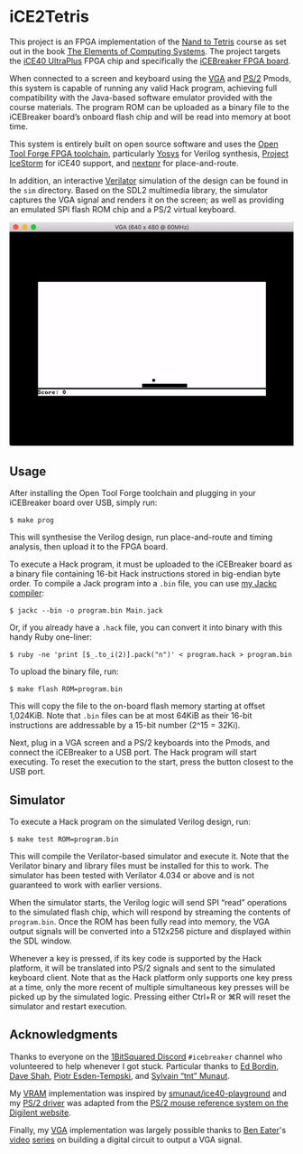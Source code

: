 # iCE2Tetris
This project is an FPGA implementation of the [Nand to Tetris](https://www.nand2tetris.org/) course as set out in the book [The Elements of Computing Systems](https://mitpress.mit.edu/books/elements-computing-systems). The project targets the [iCE40 UltraPlus](https://www.latticesemi.com/en/Products/FPGAandCPLD/iCE40UltraPlus) FPGA chip and specifically the [iCEBreaker FPGA board](https://www.crowdsupply.com/1bitsquared/icebreaker-fpga).

When connected to a screen and keyboard using the [VGA](https://store.digilentinc.com/pmod-vga-video-graphics-array/) and [PS/2](https://store.digilentinc.com/pmod-ps2-keyboard-mouse-connector/) Pmods, this system is capable of running any valid Hack program, achieving full compatibility with the Java-based software emulator provided with the course materials. The program ROM can be uploaded as a binary file to the iCEBreaker board’s onboard flash chip and will be read into memory at boot time.

This system is entirely built on open source software and uses the [Open Tool Forge FPGA toolchain](https://github.com/open-tool-forge/fpga-toolchain), particularly [Yosys](https://github.com/YosysHQ/yosys) for Verilog synthesis, [Project IceStorm](https://github.com/YosysHQ/icestorm) for iCE40 support, and [nextpnr](https://github.com/YosysHQ/nextpnr) for place-and-route.

In addition, an interactive [Verilator](http://verilator.org) simulation of the design can be found in the `sim` directory. Based on the SDL2 multimedia library, the simulator captures the VGA signal and renders it on the screen; as well as providing an emulated SPI flash ROM chip and a PS/2 virtual keyboard.

![A GIF of the simulator running Pong](doc/sim.gif)

## Usage
After installing the Open Tool Forge toolchain and plugging in your iCEBreaker board over USB, simply run:

```
$ make prog
```

This will synthesise the Verilog design, run place-and-route and timing analysis, then upload it to the FPGA board.

To execute a Hack program, it must be uploaded to the iCEBreaker board as a binary file containing 16-bit Hack instructions stored in big-endian byte order. To compile a Jack program into a `.bin` file, you can use [my Jackc compiler](https://github.com/leocassarani/jackc):

```
$ jackc --bin -o program.bin Main.jack
```

Or, if you already have a `.hack` file, you can convert it into binary with this handy Ruby one-liner:

```
$ ruby -ne 'print [$_.to_i(2)].pack("n")' < program.hack > program.bin
```

To upload the binary file, run:

```
$ make flash ROM=program.bin
```

This will copy the file to the on-board flash memory starting at offset 1,024KiB. Note that `.bin` files can be at most 64KiB as their 16-bit instructions are addressable by a 15-bit number (2^15 = 32Ki).

Next, plug in a VGA screen and a PS/2 keyboards into the Pmods, and connect the iCEBreaker to a USB port. The Hack program will start executing. To reset the execution to the start, press the button closest to the USB port.

## Simulator
To execute a Hack program on the simulated Verilog design, run:

```
$ make test ROM=program.bin
```

This will compile the Verilator-based simulator and execute it. Note that the Verilator binary and library files must be installed for this to work. The simulator has been tested with Verilator 4.034 or above and is not guaranteed to work with earlier versions.

When the simulator starts, the Verilog logic will send SPI “read” operations to the simulated flash chip, which will respond by streaming the contents of `program.bin`. Once the ROM has been fully read into memory, the VGA output signals will be converted into a 512x256 picture and displayed within the SDL window.

Whenever a key is pressed, if its key code is supported by the Hack platform, it will be translated into PS/2 signals and sent to the simulated keyboard client. Note that as the Hack platform only supports one key press at a time, only the more recent of multiple simultaneous key presses will be picked up by the simulated logic. Pressing either Ctrl+R or ⌘R will reset the simulator and restart execution.

## Acknowledgments
Thanks to everyone on the [1BitSquared Discord](https://1bitsquared.com/pages/chat) `#icebreaker` channel who volunteered to help whenever I got stuck. Particular thanks to [Ed Bordin](https://github.com/edbordin),  [Dave Shah](https://github.com/daveshah1), [Piotr Esden-Tempski](https://github.com/esden), and [Sylvain “tnt” Munaut](https://github.com/smunaut).

My [VRAM](https://github.com/leocassarani/ice2tetris/blob/master/rtl/vram.v) implementation was inspired by [smunaut/ice40-playground](https://github.com/smunaut/ice40-playground) and my [PS/2 driver](https://github.com/leocassarani/ice2tetris/blob/master/rtl/keyboard.v) was adapted from the [PS/2 mouse reference system on the Digilent website](https://reference.digilentinc.com/reference/pmod/pmodps2/start).

Finally, my [VGA](https://github.com/leocassarani/ice2tetris/blob/master/rtl/vga.v) implementation was largely possible thanks to [Ben Eater](https://eater.net)'s [video](https://www.youtube.com/watch?v=l7rce6IQDWs) [series](https://www.youtube.com/watch?v=uqY3FMuMuRo) on building a digital circuit to output a VGA signal.
